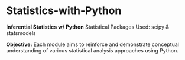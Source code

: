 # Statistics-with-Python
**Inferential Statistics w/ Python**
Statistical Packages Used: scipy & statsmodels

**Objective:** Each module aims to reinforce and demonstrate conceptual understanding of various statistical analysis approaches using Python.

